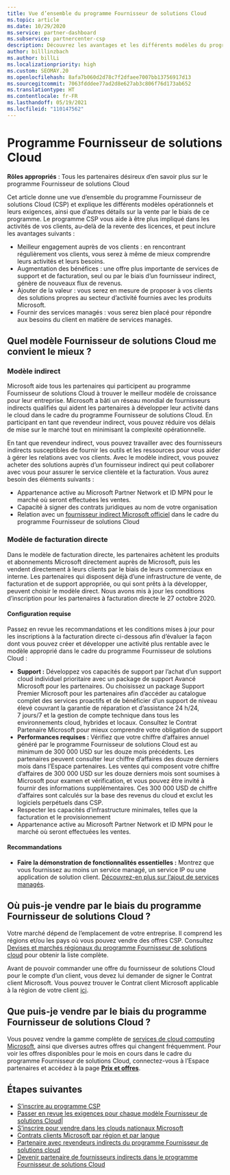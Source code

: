 ```yaml
---
title: Vue d’ensemble du programme Fournisseur de solutions Cloud
ms.topic: article
ms.date: 10/29/2020
ms.service: partner-dashboard
ms.subservice: partnercenter-csp
description: Découvrez les avantages et les différents modèles du programme Fournisseur de solutions Cloud (CSP) pour aider votre entreprise à se développer en acquérant de nouveaux clients et une nouvelle expertise.
author: billlinzbach
ms.author: billLi
ms.localizationpriority: high
ms.custom: SEOMAY.20
ms.openlocfilehash: 8afa7b060d2d78c7f2dfaee7007bb13756917d13
ms.sourcegitcommit: 7063fdddee77ad2d8e627ab3c806f76d173ab652
ms.translationtype: HT
ms.contentlocale: fr-FR
ms.lasthandoff: 05/19/2021
ms.locfileid: "110147562"
---
```

# <a name="cloud-solution-provider-program"></a>Programme Fournisseur de solutions Cloud 

**Rôles appropriés** : Tous les partenaires désireux d’en savoir plus sur le programme Fournisseur de solutions Cloud

Cet article donne une vue d’ensemble du programme Fournisseur de solutions Cloud (CSP) et explique les différents modèles opérationnels et leurs exigences, ainsi que d’autres détails sur la vente par le biais de ce programme.  Le programme CSP vous aide à être plus impliqué dans les activités de vos clients, au-delà de la revente des licences, et peut inclure les avantages suivants : 

- Meilleur engagement auprès de vos clients : en rencontrant régulièrement vos clients, vous serez à même de mieux comprendre leurs activités et leurs besoins.
- Augmentation des bénéfices : une offre plus importante de services de support et de facturation, seul ou par le biais d’un fournisseur indirect, génère de nouveaux flux de revenus.  
- Ajouter de la valeur : vous serez en mesure de proposer à vos clients des solutions propres au secteur d’activité fournies avec les produits Microsoft.
- Fournir des services managés : vous serez bien placé pour répondre aux besoins du client en matière de services managés. 

## <a name="which-csp-model-is-best-for-me"></a>Quel modèle Fournisseur de solutions Cloud me convient le mieux ?

### <a name="indirect-model"></a>Modèle indirect

Microsoft aide tous les partenaires qui participent au programme Fournisseur de solutions Cloud à trouver le meilleur modèle de croissance pour leur entreprise. Microsoft a bâti un réseau mondial de fournisseurs indirects qualifiés qui aident les partenaires à développer leur activité dans le cloud dans le cadre du programme Fournisseur de solutions Cloud. En participant en tant que revendeur indirect, vous pouvez réduire vos délais de mise sur le marché tout en minimisant la complexité opérationnelle. 

En tant que revendeur indirect, vous pouvez travailler avec des fournisseurs indirects susceptibles de fournir les outils et les ressources pour vous aider à gérer les relations avec vos clients. Avec le modèle indirect, vous pouvez acheter des solutions auprès d’un fournisseur indirect qui peut collaborer avec vous pour assurer le service clientèle et la facturation.
Vous aurez besoin des éléments suivants : 

- Appartenance active au Microsoft Partner Network et ID MPN pour le marché où seront effectuées les ventes.
- Capacité à signer des contrats juridiques au nom de votre organisation
- Relation avec un [fournisseur indirect Microsoft officiel](https://partnercenter.microsoft.com/partner/find-a-provider) dans le cadre du programme Fournisseur de solutions Cloud

### <a name="direct-bill-model"></a>Modèle de facturation directe

Dans le modèle de facturation directe, les partenaires achètent les produits et abonnements Microsoft directement auprès de Microsoft, puis les vendent directement à leurs clients par le biais de leurs commerciaux en interne. Les partenaires qui disposent déjà d’une infrastructure de vente, de facturation et de support appropriée, ou qui sont prêts à la développer, peuvent choisir le modèle direct. Nous avons mis à jour les conditions d’inscription pour les partenaires à facturation directe le 27 octobre 2020.

#### <a name="requirements"></a>Configuration requise

Passez en revue les recommandations et les conditions mises à jour pour les inscriptions à la facturation directe ci-dessous afin d’évaluer la façon dont vous pouvez créer et développer une activité plus rentable avec le modèle approprié dans le cadre du programme Fournisseur de solutions Cloud :  

- **Support :** Développez vos capacités de support par l’achat d’un support cloud individuel prioritaire avec un package de support Avancé Microsoft pour les partenaires. Ou choisissez un package Support Premier Microsoft pour les partenaires afin d’accéder au catalogue complet des services proactifs et de bénéficier d’un support de niveau élevé couvrant la garantie de réparation et d’assistance 24 h/24, 7 jours/7 et la gestion de compte technique dans tous les environnements cloud, hybrides et locaux. Consultez le Contrat Partenaire Microsoft pour mieux comprendre votre obligation de support
- **Performances requises :** Vérifiez que votre chiffre d’affaires annuel généré par le programme Fournisseur de solutions Cloud est au minimum de 300 000 USD sur les douze mois précédents. Les partenaires peuvent consulter leur chiffre d’affaires des douze derniers mois dans l’Espace partenaires. Les ventes qui composent votre chiffre d’affaires de 300 000 USD sur les douze derniers mois sont soumises à Microsoft pour examen et vérification, et vous pouvez être invité à fournir des informations supplémentaires. Ces 300 000 USD de chiffre d’affaires sont calculés sur la base des revenus du cloud et exclut les logiciels perpétuels dans CSP.
- Respecter les capacités d’infrastructure minimales, telles que la facturation et le provisionnement
- Appartenance active au Microsoft Partner Network et ID MPN pour le marché où seront effectuées les ventes.

#### <a name="recommendations"></a>Recommandations

- **Faire la démonstration de fonctionnalités essentielles :** Montrez que vous fournissez au moins un service managé, un service IP ou une application de solution client. [Découvrez-en plus sur l’ajout de services managés](https://partner.microsoft.com/solutions/managed-services). 

## <a name="where-can-i-sell-through-the-csp-program"></a>Où puis-je vendre par le biais du programme Fournisseur de solutions Cloud ?

Votre marché dépend de l’emplacement de votre entreprise. Il comprend les régions et/ou les pays où vous pouvez vendre des offres CSP. Consultez [Devises et marchés régionaux du programme Fournisseur de solutions cloud](regional-authorization-overview.md) pour obtenir la liste complète.

Avant de pouvoir commander une offre du fournisseur de solutions Cloud pour le compte d’un client, vous devez lui demander de signer le Contrat client Microsoft. Vous pouvez trouver le Contrat client Microsoft applicable à la région de votre client [ici](agreements.md).  

## <a name="what-can-i-sell-through-the-csp-program"></a>Que puis-je vendre par le biais du programme Fournisseur de solutions Cloud ?

Vous pouvez vendre la gamme complète de [services de cloud computing Microsoft](https://partner.microsoft.com/cloud-solution-provider/products-and-services), ainsi que diverses autres offres qui changent fréquemment. Pour voir les offres disponibles pour le mois en cours dans le cadre du programme Fournisseur de solutions Cloud, connectez-vous à l’Espace partenaires et accédez à la page [**Prix et offres**](https://partnercenter.microsoft.com/pcv/sales).

## <a name="next-steps"></a>Étapes suivantes

- [S’inscrire au programme CSP](enrolling-in-the-csp-program.md)
- [Passer en revue les exigences pour chaque modèle Fournisseur de solutions Cloud](https://partnercenter.microsoft.com/partner/cloud-solution-provider)|
- [S’inscrire pour vendre dans les clouds nationaux Microsoft](csp-national-clouds-overview.md)
- [Contrats clients Microsoft par région et par langue](agreements.md)
- [Partenaire avec revendeurs indirects du programme Fournisseur de solutions cloud](indirect-provider-tasks-in-partner-center.md)
- [Devenir partenaire de fournisseurs indirects dans le programme Fournisseur de solutions Cloud](indirect-reseller-tasks-in-partner-center.md)
